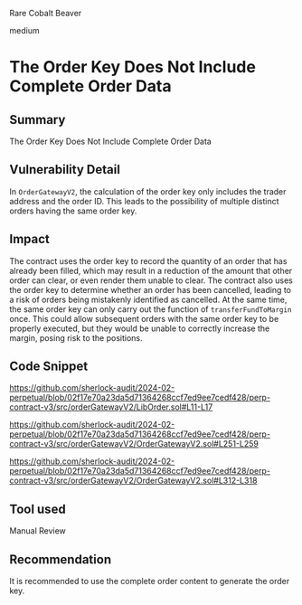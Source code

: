 Rare Cobalt Beaver

medium

# The Order Key Does Not Include Complete Order Data

## Summary
The Order Key Does Not Include Complete Order Data

## Vulnerability Detail
In `OrderGatewayV2`, the calculation of the order key only includes the trader address and the order ID. This leads to the possibility of multiple distinct orders having the same order key.

## Impact
The contract uses the order key to record the quantity of an order that has already been filled, which may result in a reduction of the amount that other order can clear, or even render them unable to clear. 
The contract also uses the order key to determine whether an order has been cancelled, leading to a risk of orders being mistakenly identified as cancelled. 
At the same time, the same order key can only carry out the function of `transferFundToMargin` once. This could allow subsequent orders with the same order key to be properly executed, but they would be unable to correctly increase the margin, posing risk to the positions.

## Code Snippet
https://github.com/sherlock-audit/2024-02-perpetual/blob/02f17e70a23da5d71364268ccf7ed9ee7cedf428/perp-contract-v3/src/orderGatewayV2/LibOrder.sol#L11-L17

https://github.com/sherlock-audit/2024-02-perpetual/blob/02f17e70a23da5d71364268ccf7ed9ee7cedf428/perp-contract-v3/src/orderGatewayV2/OrderGatewayV2.sol#L251-L259

https://github.com/sherlock-audit/2024-02-perpetual/blob/02f17e70a23da5d71364268ccf7ed9ee7cedf428/perp-contract-v3/src/orderGatewayV2/OrderGatewayV2.sol#L312-L318

## Tool used

Manual Review

## Recommendation

It is recommended to use the complete order content to generate the order key.
